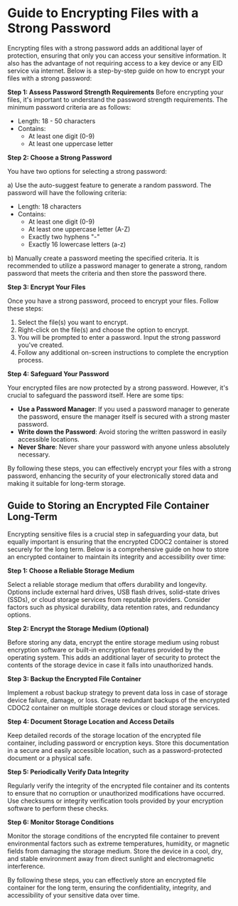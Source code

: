 # Guide to Encrypting Files with a Strong Password

Encrypting files with a strong password adds an additional layer of protection, ensuring that only you can access your sensitive information. It also has the advantage of not requiring access to a key device or any EID service via internet. Below is a step-by-step guide on how to encrypt your files with a strong password:

**Step 1: Assess Password Strength Requirements**
Before encrypting your files, it's important to understand the password strength requirements. The minimum password criteria are as follows:

- Length: 18 - 50 characters
- Contains:
  - At least one digit (0-9)
  - At least one uppercase letter

**Step 2: Choose a Strong Password**

You have two options for selecting a strong password:

a) Use the auto-suggest feature to generate a random password. The password will have the following criteria:

- Length: 18 characters
- Contains:
  - At least one digit (0-9)
  - At least one uppercase letter (A-Z)
  - Exactly two hyphens "-"
  - Exactly 16 lowercase letters (a-z)

b) Manually create a password meeting the specified criteria. It is recommended to utilize a password manager to generate a strong, random password that meets the criteria and then store the password there.

**Step 3: Encrypt Your Files**

Once you have a strong password, proceed to encrypt your files. Follow these steps:

1. Select the file(s) you want to encrypt.
2. Right-click on the file(s) and choose the option to encrypt.
3. You will be prompted to enter a password. Input the strong password you've created.
4. Follow any additional on-screen instructions to complete the encryption process.

**Step 4: Safeguard Your Password**

Your encrypted files are now protected by a strong password. However, it's crucial to safeguard the password itself. Here are some tips:

- **Use a Password Manager**: If you used a password manager to generate the password, ensure the manager itself is secured with a strong master password.
- **Write down the Password**: Avoid storing the written password in easily accessible locations.
- **Never Share**: Never share your password with anyone unless absolutely necessary.

By following these steps, you can effectively encrypt your files with a strong password, enhancing the security of your electronically stored data and making it suitable for long-term storage.

## Guide to Storing an Encrypted File Container Long-Term

Encrypting sensitive files is a crucial step in safeguarding your data, but equally important is ensuring that the encrypted CDOC2 container is stored securely for the long term. Below is a comprehensive guide on how to store an encrypted container to maintain its integrity and accessibility over time:

**Step 1: Choose a Reliable Storage Medium**

Select a reliable storage medium that offers durability and longevity. Options include external hard drives, USB flash drives, solid-state drives (SSDs), or cloud storage services from reputable providers. Consider factors such as physical durability, data retention rates, and redundancy options.

**Step 2: Encrypt the Storage Medium (Optional)**

Before storing any data, encrypt the entire storage medium using robust encryption software or built-in encryption features provided by the operating system. This adds an additional layer of security to protect the contents of the storage device in case it falls into unauthorized hands.

**Step 3: Backup the Encrypted File Container**

Implement a robust backup strategy to prevent data loss in case of storage device failure, damage, or loss. Create redundant backups of the encrypted CDOC2 container on multiple storage devices or cloud storage services.

**Step 4: Document Storage Location and Access Details**

Keep detailed records of the storage location of the encrypted file container, including password or encryption keys. Store this documentation in a secure and easily accessible location, such as a password-protected document or a physical safe.

**Step 5: Periodically Verify Data Integrity**

Regularly verify the integrity of the encrypted file container and its contents to ensure that no corruption or unauthorized modifications have occurred. Use checksums or integrity verification tools provided by your encryption software to perform these checks.

**Step 6: Monitor Storage Conditions**

Monitor the storage conditions of the encrypted file container to prevent environmental factors such as extreme temperatures, humidity, or magnetic fields from damaging the storage medium. Store the device in a cool, dry, and stable environment away from direct sunlight and electromagnetic interference.

By following these steps, you can effectively store an encrypted file container for the long term, ensuring the confidentiality, integrity, and accessibility of your sensitive data over time.
